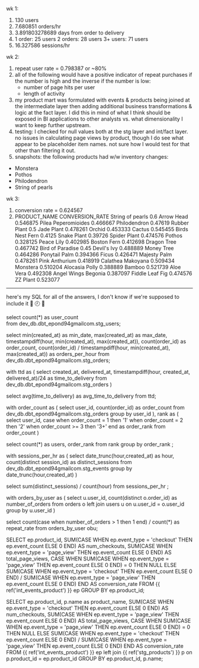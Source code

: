wk 1:
1) 130 users
2) 7.680851 orders/hr
3) 3.891803278689 days from order to delivery
4) 1 order: 25 users 2 orders: 28 users 3+ users: 71 users
5) 16.327586 sessions/hr


wk 2:
1) repeat user rate = 0.798387 or ~80%
2) all of the following would have a positive indicator of repeat purchases if the number is high and the inverse if the number is low:
    - number of page hits per user
    - length of activity
3) my product mart was formulated with events & products being joined at the intermediate layer then adding additional business transformations & logic at the fact layer.  I did this in mind of what I think should be exposed in BI applications to other analysts vs. what dimensionality I want to keep further upstream.
4) testing: I checked for null values both at the stg layer and int/fact layer.  no issues in calculating page views by product, though I do see what appear to be placeholder item names.  not sure how I would test for that other than filtering it out. 
5) snapshots: 
the following products had w/w inventory changes:
- Monstera
- Pothos
- Philodendron
- String of pearls

wk 3:
1) conversion rate = 0.624567
2) PRODUCT_NAME	CONVERSION_RATE
String of pearls	0.6
Arrow Head	0.546875
Pilea Peperomioides	0.466667
Philodendron	0.47619
Rubber Plant	0.5
Jade Plant	0.478261
Orchid	0.453333
Cactus	0.545455
Birds Nest Fern	0.4125
Snake Plant	0.39726
Spider Plant	0.474576
Pothos	0.328125
Peace Lily	0.402985
Boston Fern	0.412698
Dragon Tree	0.467742
Bird of Paradise	0.45
Devil's Ivy	0.488889
Money Tree	0.464286
Ponytail Palm	0.394366
Ficus	0.426471
Majesty Palm	0.478261
Pink Anthurium	0.418919
Calathea Makoyana	0.509434
Monstera	0.510204
Alocasia Polly	0.388889
Bamboo	0.521739
Aloe Vera	0.492308
Angel Wings Begonia	0.387097
Fiddle Leaf Fig	0.474576
ZZ Plant	0.523077

-----------------

here's my SQL for all of the answers, I don't know if we're supposed to include it 👛 🕗 🚨

select
    count(*) as user_count    
from
    dev_db.dbt_epond94gmailcom.stg_users;

    
select
    min(created_at) as min_date,
    max(created_at) as max_date,
    timestampdiff(hour, min(created_at), max(created_at)),
    count(order_id) as order_count,
    count(order_id) / timestampdiff(hour, min(created_at), max(created_at)) as orders_per_hour
from
    dev_db.dbt_epond94gmailcom.stg_orders;


with
ttd
as
(
select
    created_at,
    delivered_at,
    timestampdiff(hour, created_at, delivered_at)/24 as time_to_delivery
from
    dev_db.dbt_epond94gmailcom.stg_orders
)

select
    avg(time_to_delivery) as avg_time_to_delivery
from
    ttd;

with
order_count
as
(
select
    user_id,
    count(order_id) as order_count
from
    dev_db.dbt_epond94gmailcom.stg_orders
group by
    user_id
),
rank
as
(
select
    user_id,
    case
        when order_count = 1 then '1'
        when order_count = 2 then '2'
        when order_count >= 3 then '3+'
    end as order_rank
from
    order_count
)

select
    count(*) as users,
    order_rank
from
    rank
group by
    order_rank
;

with
sessions_per_hr
as
(
select
    date_trunc(hour,created_at) as hour,
    count(distinct session_id) as distinct_sessions
from
    dev_db.dbt_epond94gmailcom.stg_events
group by
    date_trunc(hour,created_at)
)

select
    sum(distinct_sessions) / count(hour)
from
    sessions_per_hr
;

with 
orders_by_user
as
(
select
    u.user_id,
    count(distinct o.order_id) as number_of_orders
from
    orders o
left join
    users u on u.user_id = o.user_id
group by
    u.user_id
)

select
    count(case when number_of_orders > 1 then 1 end) / count(*) as repeat_rate
from
    orders_by_user obu;

SELECT
    ep.product_id,
    SUM(CASE WHEN ep.event_type = 'checkout' THEN ep.event_count ELSE 0 END) AS num_checkouts,
    SUM(CASE WHEN ep.event_type = 'page_view' THEN ep.event_count ELSE 0 END) AS total_page_views,
    CASE
        WHEN SUM(CASE WHEN ep.event_type = 'page_view' THEN ep.event_count ELSE 0 END) = 0 THEN NULL
        ELSE SUM(CASE WHEN ep.event_type = 'checkout' THEN ep.event_count ELSE 0 END) / SUM(CASE WHEN ep.event_type = 'page_view' THEN ep.event_count ELSE 0 END)
    END AS conversion_rate
FROM
    {{ ref('int_events_product') }} ep
GROUP BY
    ep.product_id;

SELECT
    ep.product_id,
    p.name as product_name,
    SUM(CASE WHEN ep.event_type = 'checkout' THEN ep.event_count ELSE 0 END) AS num_checkouts,
    SUM(CASE WHEN ep.event_type = 'page_view' THEN ep.event_count ELSE 0 END) AS total_page_views,
    CASE
        WHEN SUM(CASE WHEN ep.event_type = 'page_view' THEN ep.event_count ELSE 0 END) = 0 THEN NULL
        ELSE SUM(CASE WHEN ep.event_type = 'checkout' THEN ep.event_count ELSE 0 END) / SUM(CASE WHEN ep.event_type = 'page_view' THEN ep.event_count ELSE 0 END)
    END AS conversion_rate
FROM
    {{ ref('int_events_product') }} ep
left join
    {{ ref('stg_products') }} p on p.product_id = ep.product_id
GROUP BY
    ep.product_id,
    p.name;